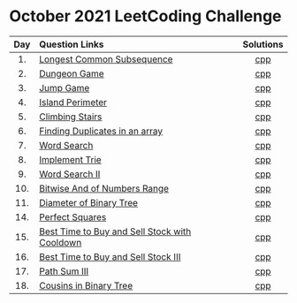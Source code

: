 # October 2021 LeetCoding Challenge

| Day | Question Links   |   Solutions  |
| :-: | :--------------- | :----------: |
| 1.  | [Longest Common Subsequence](https://leetcode.com/problems/longest-common-subsequence/) | [cpp](./1.%20Longest%20Common%20Subsequence.cpp) |
| 2.  | [Dungeon Game](https://leetcode.com/problems/dungeon-game/) | [cpp](./2.%20Dungeon%20Game.cpp) |
| 3.  | [Jump Game](https://leetcode.com/problems/jump-game/) | [cpp](./3.%20Jump%20Game.cpp) |
| 4.  | [Island Perimeter](https://leetcode.com/problems/island-perimeter/) | [cpp](./4.%20Island%20Perimeter.cpp) |
| 5.  | [Climbing Stairs](https://leetcode.com/problems/climbing-stairs/) | [cpp](./5.%20Climbing%20Stairs.cpp) |
| 6.  | [Finding Duplicates in an array](https://leetcode.com/problems/find-all-duplicates-in-an-array/) | [cpp](./6.%20Duplicates%20In%20Array.cpp) |
| 7.  | [Word Search](https://leetcode.com/problems/word-search/) | [cpp](./7.%20Word%20Search.cpp) |
| 8.  | [Implement Trie](https://leetcode.com/problems/implement-trie-prefix-tree/) | [cpp](./8.%20Implement%20Trie.cpp) |
| 9.  | [Word Search II](https://leetcode.com/problems/word-search-ii/) | [cpp](./9.%20Word%20Search%20II.cpp) |
| 10.  | [Bitwise And of Numbers Range](https://leetcode.com/problems/bitwise-and-of-numbers-range/) | [cpp](./10.%20Bitwise%20AND%20of%20Numbers%20Range.cpp) |
| 11.  | [Diameter of Binary Tree](https://leetcode.com/problems/diameter-of-binary-tree/) | [cpp](./11.%20Diameter%20of%20Binary%20Tree.cpp) |
| 14.  | [Perfect Squares](https://leetcode.com/problems/perfect-squares/) | [cpp](./14.%20Perfect%20Squares.cpp) |
| 15.  | [Best Time to Buy and Sell Stock with Cooldown](https://leetcode.com/problems/best-time-to-buy-and-sell-stock-with-cooldown/) | [cpp](./15.%20Best%20Time%20to%20Buy%20and%20Sell%20Stock%20with%20Cooldown.cpp) |
| 16.  | [Best Time to Buy and Sell Stock III](https://leetcode.com/problems/best-time-to-buy-and-sell-stock-iii/) | [cpp](./16.%20Best%20Time%20to%20Buy%20and%20Sell%20Stock%20III.cpp) |
| 17.  | [Path Sum III](https://leetcode.com/problems/path-sum-iii/) | [cpp](./17.%20Path%20Sum%20III.cpp) |
| 18.  | [Cousins in Binary Tree](https://leetcode.com/problems/cousins-in-binary-tree/) | [cpp](./18.%20Cousins%20in%20Binary%20Tree.cpp) |
